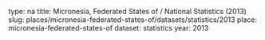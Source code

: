 type: na
title: Micronesia, Federated States of / National Statistics (2013)
slug: places/micronesia-federated-states-of/datasets/statistics/2013
place: micronesia-federated-states-of
dataset: statistics
year: 2013
